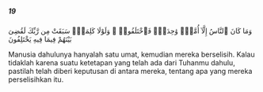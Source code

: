 ##### 19

<span class="ayah">وَمَا كَانَ ٱلنَّاسُ إِلَّآ أُمَّةًۭ وَٰحِدَةًۭ فَٱخْتَلَفُوا۟ ۚ وَلَوْلَا كَلِمَةٌۭ سَبَقَتْ مِن رَّبِّكَ لَقُضِىَ بَيْنَهُمْ فِيمَا فِيهِ يَخْتَلِفُونَ</span>

<span class="ayah_translation">Manusia dahulunya hanyalah satu umat, kemudian mereka berselisih. Kalau tidaklah karena suatu ketetapan yang telah ada dari Tuhanmu dahulu, pastilah telah diberi keputusan di antara mereka, tentang apa yang mereka perselisihkan itu.</span>
